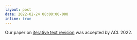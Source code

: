 ```yaml
---
layout: post
date: 2022-02-24 00:00:00-000
inline: true
---
```


Our paper on [iterative text revision](https://www.youtube.com/watch?v=peRc2SE31OQ) was accepted by ACL 2022.